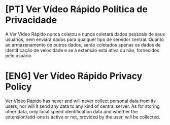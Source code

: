 # [PT] Ver Vídeo Rápido Política de Privacidade

A Ver Vídeo Rápido nunca coletou e nunca coletará dados pessoais de seus usuários, nem enviará dados para qualquer tipo de servidor central. Quanto ao armazenamento de outros dados, serão coletados apenas os dados de identificação de velocidade e se a extensão está ativa ou não, fornecidos pelo usuário.

# [ENG] Ver Vídeo Rápido Privacy Policy

Ver Vídeo Rápido has never and will never collect personal data from its users, nor will it send any data to any kind of central server. As for storing other data, only local speed identification data and whether the extension/add-ons is active or not, provided by the user, will be collected.
